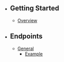 - ## Getting Started
    - [Overview](/{{route}}/{{version}}/overview)
  
- ## Endpoints
    - [General](#)
        - [Example](/{{route}}/{{version}}/general/example)
    
  